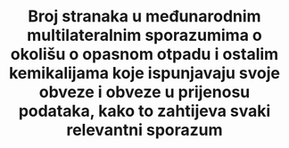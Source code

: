 ---
title: >-
  Broj stranaka u međunarodnim multilateralnim sporazumima o okolišu o opasnom otpadu i ostalim kemikalijama koje ispunjavaju svoje obveze i obveze u prijenosu podataka, kako to zahtijeva svaki relevantni sporazum
permalink: /12-4-1/
sdg_goal: 12
layout: indicator
indicator: 12.4.1
indicator_variable: null
graph: null
graph_type_description: null
graph_status_notes: Policy  Judgement
variable_description: null
variable_notes: null
un_designated_tier: '1'
un_custodial_agency: UNEP
target_id: '12.4'
has_metadata: false
goal_meta_link: 'http://unstats.un.org/sdgs/files/metadata-compilation/Metadata-Goal-12.pdf'
goal_meta_link_page: 7
indicator_name: >-
  Broj stranaka u međunarodnim multilateralnim sporazumima o okolišu o opasnom otpadu i ostalim kemikalijama koje ispunjavaju svoje obveze i obveze u prijenosu podataka, kako to zahtijeva svaki relevantni sporazum
target: >-
  Do 2020. godine postići okolišno prihvatljivo zbrinjavanje kemikalija i svih vrsta otpada tijekom njihovog životnog ciklusa, u skladu s dogovorenim međunarodnim okvirima, a znatno smanjiti ispuštanje u zrak, vode i tla u cilju smanjivanja njihovih nepovol
comments_and_limitations: EPA  may  be  able  to  provide  this  information.  Brianna  Besch  is  POC.
source_title: null
source_notes: null
published: true  
---